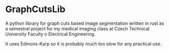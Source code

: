 # GraphCutsLib
A python library for graph cuts based image segmentation written in rust as a semestral project for my medical imaging class at Czech Technical University Faculty o Electrical Engineering.

It uses Edmons-Karp so it is probably much too slow for any practical use.
